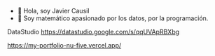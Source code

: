 - 👋 Hola, soy Javier Causil 
- 👀 Soy matemático apasionado por los datos, por la programación.


DataStudio
https://datastudio.google.com/s/qqUVApRBXbg


https://my-portfolio-nu-five.vercel.app/
<!---
Causil/Causil is a ✨ special ✨ repository because its `README.md` (this file) appears on your GitHub profile.
You can click the Preview link to take a look at your changes.
--->
